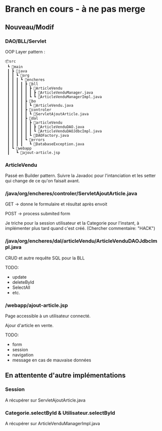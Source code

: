 # Branch en cours - à ne pas merge

## Nouveau/Modif
### DAO/BLL/Servlet
OOP Layer pattern :
```tree
📦src
 ┗ 📂main
 ┃ ┣ 📂java
 ┃ ┃ ┗ 📂org
 ┃ ┃ ┃ ┗ 📂encheres
 ┃ ┃ ┃ ┃ ┣ 📂bll
 ┃ ┃ ┃ ┃ ┃ ┣ 📂ArticleVendu
 ┃ ┃ ┃ ┃ ┃ ┃ ┣ 📜ArticleVenduManager.java
 ┃ ┃ ┃ ┃ ┃ ┗ ┗ 📜ArticleVenduManagerImpl.java
 ┃ ┃ ┃ ┃ ┣ 📂bo
 ┃ ┃ ┃ ┃ ┃ ┗ 📜ArticleVendu.java
 ┃ ┃ ┃ ┃ ┣ 📂controler
 ┃ ┃ ┃ ┃ ┃ ┗ 📜ServletAjoutArticle.java
 ┃ ┃ ┃ ┃ ┣ 📂dal
 ┃ ┃ ┃ ┃ ┃ ┣ 📂articleVendu
 ┃ ┃ ┃ ┃ ┃ ┃ ┣ 📜ArticleVenduDAO.java
 ┃ ┃ ┃ ┃ ┃ ┃ ┗ 📜ArticleVenduDAOJdbcImpl.java
 ┃ ┃ ┃ ┃ ┃ ┗ 📜DAOFactory.java
 ┃ ┃ ┃ ┃ ┗ 📂errors
 ┃ ┃ ┃ ┃   ┗ 📜DatabaseException.java
 ┃ ┗ 📂webapp
 ┃   ┗ 📜ajout-article.jsp
```
### ArticleVendu
Passé en Builder pattern. Suivre la Javadoc pour l'intanciation et les setter qui change de ce qu'on faisait avant.
### /java/org/encheres/controler/ServletAjoutArticle.java
GET -> donne le formulaire et résultat après envoit

POST -> process submited form

Je triche pour la session utilisateur et la Categorie pour l'instant, à implémenter plus tard quand c'est créé. (Chercher commentaire: "HACK")
### /java/org/encheres/dal/articleVendu/ArticleVenduDAOJdbcImpl.java
CRUD et autre requête SQL pour la BLL

TODO:
- update
- deleteById
- SelectAll
- etc.
### /webapp/ajout-article.jsp
Page accessible à un utilisateur connecté.

Ajour d'article en vente.

TODO:
- form
- session
- navigation
- message en cas de mauvaise données
## En attentente d'autre implémentations
### Session
A récupérer sur ServletAjoutArticle.java
### Categorie.selectById & Utilisateur.selectById
A récupérer sur ArticleVenduManagerImpl.java
